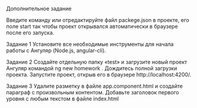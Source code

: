 Дополнительное задание

Введите команду или отредактируйте файл packege.json в проекте, его поле start так чтобы
проект открывался автоматически в браузере после его запуска.

Задание 1
Установите все необходимые инструменты для начала работы с Ангуляр (Node.js, angular-cli).

Задание 2
Создайте отдельную папку «test» и загрузите новый проект Ангуляр командой ng new homework . Дождитесь полной загрузки проекта. Запустите проект, открыв его в браузере
http://localhost:4200/.

Задание 3
Удалите разметку в файле app.component.html и создайте параграф с произвольным контентом.
Добавьте заголовок первого уровня с любым текстом в файле index.html
